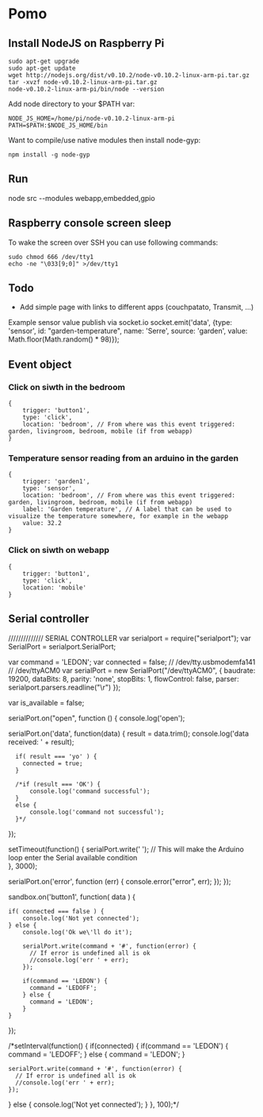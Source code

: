 Pomo
====

Install NodeJS on Raspberry Pi
------------------------------

	sudo apt-get upgrade
	sudo apt-get update
	wget http://nodejs.org/dist/v0.10.2/node-v0.10.2-linux-arm-pi.tar.gz
	tar -xvzf node-v0.10.2-linux-arm-pi.tar.gz
	node-v0.10.2-linux-arm-pi/bin/node --version

Add node directory to your $PATH var:

	NODE_JS_HOME=/home/pi/node-v0.10.2-linux-arm-pi 
	PATH=$PATH:$NODE_JS_HOME/bin 

Want to compile/use native modules then install node-gyp:

	npm install -g node-gyp

Run
---
node src --modules webapp,embedded,gpio

Raspberry console screen sleep
------------------------------
To wake the screen over SSH you can use following commands:

	sudo chmod 666 /dev/tty1
	echo -ne "\033[9;0]" >/dev/tty1

Todo
----
* Add simple page with links to different apps (couchpatato, Transmit, ...)



 Example sensor value publish via socket.io
 socket.emit('data', {type: 'sensor', id: "garden-temperature", name: 'Serre', source: 'garden', value: Math.floor(Math.random() * 98)});


Event object
------------
### Click on siwth in the bedroom
	{ 
		trigger: 'button1',
		type: 'click',
		location: 'bedroom', // From where was this event triggered: garden, livingroom, bedroom, mobile (if from webapp)
	}

### Temperature sensor reading from an arduino in the garden
	{ 
		trigger: 'garden1',
		type: 'sensor',
		location: 'bedroom', // From where was this event triggered: garden, livingroom, bedroom, mobile (if from webapp)
		label: 'Garden temperature', // A label that can be used to visualize the temperature somewhere, for example in the webapp
		value: 32.2
	}

### Click on siwth on webapp
	{ 
		trigger: 'button1',
		type: 'click',
		location: 'mobile'
	}



Serial controller
-----------------





////////////// SERIAL CONTROLLER
var serialport = require("serialport");
var SerialPort = serialport.SerialPort;

var command = 'LEDON';
var connected = false;
// /dev/tty.usbmodemfa141
// /dev/ttyACM0
var serialPort = new SerialPort("/dev/ttyACM0", {
  baudrate: 19200,
  dataBits: 8,
  parity: 'none',
  stopBits: 1,
  flowControl: false,
  parser: serialport.parsers.readline("\r")
});

var is_available = false;

serialPort.on("open", function () {
  console.log('open');

  serialPort.on('data', function(data) {
      result = data.trim();
      console.log('data received: ' + result);

      if( result === 'yo' ) {
        connected = true;
      }

      /*if (result === 'OK') {
          console.log('command successful');
      }
      else {
          console.log('command not successful');
      }*/
  });

  setTimeout(function() {
    serialPort.write(' '); // This will make the Arduino loop enter the Serial available condition    
  }, 3000);
  
  serialPort.on('error', function (err) {
      console.error("error", err);
  });
});

sandbox.on('button1', function( data ) {

	if( connected === false ) {
		console.log('Not yet connected');
	} else {
		console.log('Ok we\'ll do it');

		serialPort.write(command + '#', function(error) {
	      // If error is undefined all is ok
	      //console.log('err ' + err);
	    });

	    if(command == 'LEDON') {
	      command = 'LEDOFF';
	    } else {
	      command = 'LEDON';
	    }
	}

});

/*setInterval(function() {
  if(connected) {
    if(command == 'LEDON') {
      command = 'LEDOFF';
    } else {
      command = 'LEDON';
    }

    serialPort.write(command + '#', function(error) {
      // If error is undefined all is ok
      //console.log('err ' + err);
    });

  } else {
    console.log('Not yet connected');
  }
}, 100);*/

